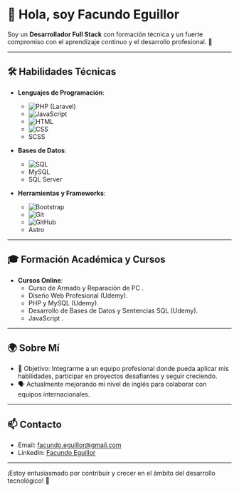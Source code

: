 # 👋 Hola, soy **Facundo Eguillor**

Soy un **Desarrollador Full Stack** con formación técnica y un fuerte compromiso con el aprendizaje continuo y el desarrollo profesional. 🚀

---

## 🛠️ **Habilidades Técnicas**

- **Lenguajes de Programación**:
  - ![PHP](https://img.shields.io/badge/-PHP-777BB4?logo=php&logoColor=white) (Laravel)
  - ![JavaScript](https://img.shields.io/badge/-JavaScript-F7DF1E?logo=javascript&logoColor=black)
  - ![HTML](https://img.shields.io/badge/-HTML-E34F26?logo=html5&logoColor=white)
  - ![CSS](https://img.shields.io/badge/-CSS-1572B6?logo=css3&logoColor=white)
  - SCSS

- **Bases de Datos**:
  - ![SQL](https://img.shields.io/badge/-SQL-4479A1?logo=postgresql&logoColor=white)
  - MySQL
  - SQL Server

- **Herramientas y Frameworks**:
  - ![Bootstrap](https://img.shields.io/badge/-Bootstrap-7952B3?logo=bootstrap&logoColor=white)
  - ![Git](https://img.shields.io/badge/-Git-F05032?logo=git&logoColor=white)
  - ![GitHub](https://img.shields.io/badge/-GitHub-181717?logo=github&logoColor=white)
  - Astro

---

## 🎓 **Formación Académica y Cursos**

- **Cursos Online**:
  - Curso de Armado y Reparación de PC .
  - Diseño Web Profesional (Udemy).
  - PHP y MySQL (Udemy).
  - Desarrollo de Bases de Datos y Sentencias SQL (Udemy).
  - JavaScript .

---

## 🌍 **Sobre Mí**

- 🎯 Objetivo: Integrarme a un equipo profesional donde pueda aplicar mis habilidades, participar en proyectos desafiantes y seguir creciendo.
- 🗣️ Actualmente mejorando mi nivel de inglés para colaborar con equipos internacionales.

---

## 📫 **Contacto**

- Email: facundo.eguillor@gmail.com
- LinkedIn: [Facundo Eguillor](https://www.linkedin.com/in/facundo-eguillor/)

---

¡Estoy entusiasmado por contribuir y crecer en el ámbito del desarrollo tecnológico! 🌟
